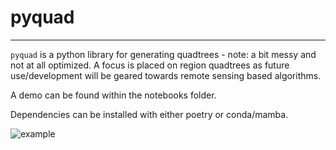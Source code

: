 # pyquad

---


`pyquad` is a python library for generating quadtrees - note: a bit messy and not at all optimized.
A focus is placed on region quadtrees as future use/development will be geared towards remote sensing based algorithms.

A demo can be found within the notebooks folder.

Dependencies can be installed with either poetry or conda/mamba.

![example](https://user-images.githubusercontent.com/55674113/205153140-2babf078-cb59-490d-90ae-2f0d8cb0cbbc.png)
